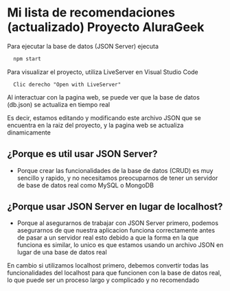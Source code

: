 # Mi lista de recomendaciones (actualizado) Proyecto AluraGeek

Para ejecutar la base de datos (JSON Server) ejecuta

```bash
  npm start
```

Para visualizar el proyecto, utiliza LiveServer en Visual Studio Code
```Visual Studio Code
  Clic derecho "Open with LiveServer"
```

Al interactuar con la pagina web, se puede ver que la base de datos (db.json) se actualiza en tiempo real

Es decir, estamos editando y modificando este archivo JSON que se encuentra en la raiz del proyecto, y la pagina web se actualiza dinamicamente

## ¿Porque es util usar JSON Server?

* Porque crear las funcionalidades de la base de datos (CRUD) es muy sencillo y rapido, y no necesitamos preocuparnos de tener un servidor de base de datos real como MySQL o MongoDB

## ¿Porque usar JSON Server en lugar de localhost?

* Porque al asegurarnos de trabajar con JSON Server primero, podemos asegurarnos de que nuestra aplicacion funciona correctamente antes de pasar a un servidor real esto debido a que la forma en la que funciona es similar, lo unico es que estamos usando un archivo JSON en lugar de una base de datos real

En cambio si utilizamos localhost primero, debemos convertir todas las funcionalidades del localhost para que funcionen con la base de datos real, lo que puede ser un proceso largo y complicado y no recomendado

